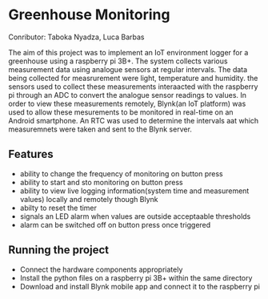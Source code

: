 # Greenhouse Monitoring

Conributor: Taboka Nyadza, Luca Barbas

The aim of this project was to implement an IoT environment logger for a greenhouse using a raspberry pi 3B+. The system collects various measurement data using analogue sensors at regular intervals. The data being collected for measrurement were light, temperature and humidity. the sensors used to collect these measurements interaacted with the raspberry pi through an ADC to convert the analogue sensor readings to values. In order to view these measurements remotely, Blynk(an IoT platform) was used to allow these mesurements to be monitored in real-time on an Android smartphone. An RTC was used to determine the intervals aat which measuremnets were taken and sent to the Blynk server.

## Features

* ability to change the frequency of monitoring on button press
* ability to start and sto monitoring on button press
* ability to view live logging information(system time and measurement values) locally and remotely though Blynk
* abilty to reset the timer
* signals an LED alarm when values are outside acceptaable thresholds
* alarm can be switched off on button press once triggered

##  Running the project

* Connect the hardware components appropriately
* Install the python files on a raspberry pi 3B+ within the same directory
* Download and install Blynk mobile app and connect it to the raspberry pi
